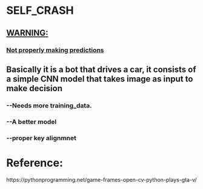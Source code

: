 # SELF_CRASH
<h2><ins>WARNING:</ins></h2><h3><ins>Not properly making predictions</ins></h3>
<h2>Basically it is a bot that drives a car, it consists of a simple CNN model that takes image as input to make decision</h2>
<h3>--Needs more training_data.</h3>
<h3>--A better model</h3>
<h3>--proper key alignmnet</h3>
<h1>Reference:</h1>
<link>https://pythonprogramming.net/game-frames-open-cv-python-plays-gta-v/</link>
